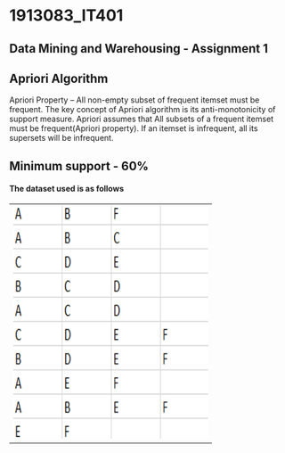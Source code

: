 # 1913083_IT401
## Data Mining and Warehousing - Assignment 1
## Apriori Algorithm
Apriori Property –
All non-empty subset of frequent itemset must be frequent. The key concept of Apriori algorithm is its anti-monotonicity of support measure. Apriori assumes that
All subsets of a frequent itemset must be frequent(Apriori property).
If an itemset is infrequent, all its supersets will be infrequent.

## Minimum support - 60%



#### The dataset used is as follows
<table align="center">
  <tr>
  </tr>
  <tr>
    <td><img src="https://github.com/sakshi15ss/1913083_IT401/blob/main/set.png" alt="dataset" style="width:350px;height:420px;"></td>
  </tr>
 </table>
